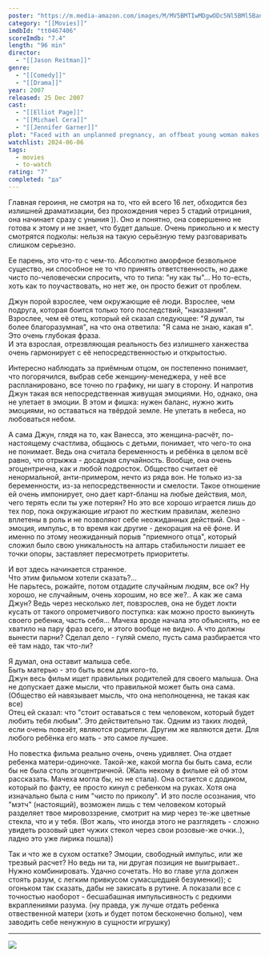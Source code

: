 ```yaml
---
poster: "https://m.media-amazon.com/images/M/MV5BMTIwMDgwODc5Nl5BMl5BanBnXkFtZTYwMjQzMDM4._V1_SX300.jpg"
category: "[[Movies]]"
imdbId: "tt0467406"
scoreImdb: "7.4"
length: "96 min"
director: 
  - "[[Jason Reitman]]"
genre: 
  - "[[Comedy]]"
  - "[[Drama]]"
year: 2007
released: 25 Dec 2007
cast: 
  - "[[Elliot Page]]"
  - "[[Michael Cera]]"
  - "[[Jennifer Garner]]"
plot: "Faced with an unplanned pregnancy, an offbeat young woman makes a selfless decision regarding the unborn child."
watchlist: 2024-06-06
tags: 
  - movies
  - to-watch
rating: "7"
completed: "да"
---
```

Главная героиня, не смотря на то, что ей всего 16 лет, обходится без излишней драматизации, без прохождения через 5 стадий отрицания, она начинает сразу с уныния )). Оно и понятно, она совершенно не готова к этому и не знает, что будет дальше. Очень прикольно и к месту смотрятся подколы: нельзя на такую серьёзную тему разговаривать слишком серьезно.  

Ее парень, это что-то с чем-то. Абсолютно аморфное безвольное существо, ни способное не то что принять ответственность, но даже чисто по-человечески спросить, что то типа: "ну как ты"... Но то-есть, хоть как то поучаствовать, но нет же, он просто бежит от проблем.

Джун порой взрослее, чем окружающие её люди. Взрослее, чем подруга, которая боится только того последствий, "наказания". Взрослее, чем её отец, который ей сказал следующее: "Я думал, ты более благоразумная", на что она ответила: "Я сама не знаю, какая я". Это очень глубокая фраза.  
И эта взрослая, отрезвляющая реальность без излишнего ханжества очень гармонирует с её непосредственностью и открытостью.

Интересно наблюдать за приёмным отцом, он постепенно понимает, что погорячился, выбрав себе женщину-менеджера, у неё все распланировано, все точно по графику, ни шагу в сторону. И напротив Джун такая вся непосредственная живущая эмоциями. Но, однако, она не улетает в эмоции. В этом и фишка: нужен баланс, нужно жить эмоциями, но оставаться на твёрдой земле. Не улетать в небеса, но любоваться небом.

А сама Джун, глядя на то, как Ванесса, это женщина-расчёт, по-настоящему счастлива, общаюсь с детьми, понимает, что чего-то она не понимает. Ведь она считала беременность и ребёнка в целом всё равно, что отрыжка - досадная случайность. Вообще, она очень эгоцентрична, как и любой подросток. Общество считает её ненормальной, анти-примером, нечто из ряда вон. Не только из-за беременности, из-за непосредственности и смелости. Такое отношение ей очень импонирует, оно дает карт-бланш на любые действия, мол, чего терять если ты уже потерян? Но это все хорошо играется лишь до тех пор, пока окружающие играют по жестким правилам, железно вплетены в роль и не позволяют себе неожиданных действий. Она - эмоция, импульс, в то время как другие - декорация на её фоне. И именно по этому неожиданный порыв "приемного отца", который сложил было свою уникальность на алтарь стабильности лишает ее точки опоры, заставляет пересмотреть приоритеты.

И вот здесь начинается странное.  
Что этим фильмом хотели сказать?...  
Не парьтесь, рожайте, потом отдадите случайным людям, все ок? Ну хорошо, не случайным, очень хорошим, но все же?.. А как же сама Джун? Ведь через несколько лет, повзрослев, она не будет локти кусать от такого опрометчивого поступка: как можно просто выкинуть своего ребенка, часть себя... Мачеха вроде начала это объяснять, но ее хватило на пару фраз всего, и этого вообще не видно. А что должны вынести парни? Сделал дело - гуляй смело, пусть сама разбирается что её там надо, так что-ли? 

Я думал, она оставит малыша себе.  
Быть матерью - это быть всем для кого-то.  
Джун весь фильм ищет правильных родителей для своего малыша. Она не допускает даже мысли, что правильной может быть она сама. (Общество ей навязывает мысль, что она неполноценна, не такая как все)  
Отец ей сказал: что "стоит оставаться с тем человеком, который будет любить тебя любым". Это действительно так. Одним из таких людей, если очень повезёт, являются родители. Другим же являются дети. Для любого ребёнка его мать - это самое лучшее.

Но повестка фильма реально очень, очень удивляет. Она отдает ребенка матери-одиночке. Такой-же, какой могла бы быть сама, если бы не была столь эгоцентричной. (Жаль некому в фильме ей об этом рассказать. Мачеха могла бы, но не стала). Она остается с додиком, который по факту, ее просто кинул с ребенком на руках. Хотя она изначально была с ним "чисто по приколу". И это после осознания, что "мэтч" (настоящий), возможен лишь с тем человеком который разделяет твое мировоззрение, смотрит на мир через те-же цветные стекла, что и у тебя. (Вот жаль, что иногда этого не разглядеть - сложно увидеть розовый цвет чужих стекол через свои розовые-же очки..), ладно это уже лирика пошла))

Так и что же в сухом остатке? Эмоции, свободный импульс, или же трезвый расчет? Но ведь ни та, ни другая позиция не выигрывает.. Нужно комбинировать. Удачно сочетать. Но во главе угла должен стоять разум, с легким привкусом сумасшедшей безуменки)); с огоньком так сказать, дабы не закисать в рутине. А показали все с точностью наоборот - бесшабашная импульсивность с редкими вкраплениями разума. (ну правда, уж лучше отдать ребенка отвественной матери (хоть и будет потом бесконечно больно), чем заводить себе ненужную в сущности игрушку)

---
![](https://m.media-amazon.com/images/M/MV5BMTIwMDgwODc5Nl5BMl5BanBnXkFtZTYwMjQzMDM4._V1_SX300.jpg)